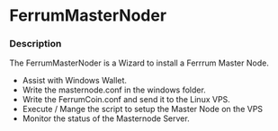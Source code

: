 # FerrumMasterNoder

###  Description

The FerrumMasterNoder is a Wizard to install a Ferrrum Master Node.
* Assist with Windows Wallet.  
* Write the masternode.conf in the windows folder.
* Write the FerrumCoin.conf and send it to the Linux VPS.
* Execute / Mange the script to setup the Master Node on the VPS
* Monitor the status of the Masternode Server.



